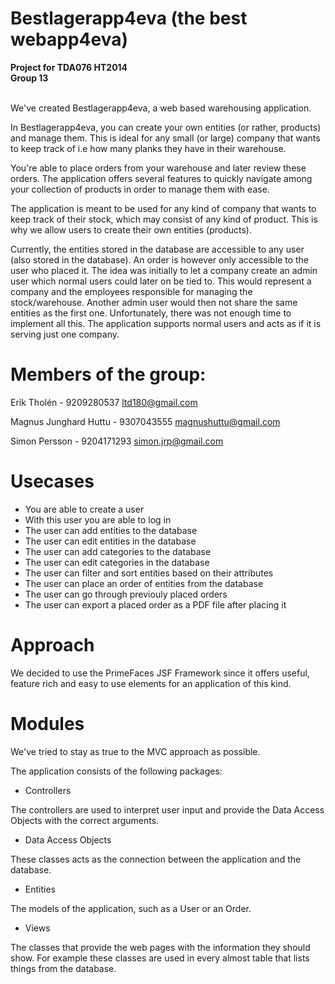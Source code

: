﻿Bestlagerapp4eva (the best webapp4eva)
==============
<b>Project for TDA076 HT2014
<br>
Group 13</b>

<br>
We've created Bestlagerapp4eva, a web based warehousing application.

In Bestlagerapp4eva, you can create your own entities (or rather, products) and manage them. This is ideal for any small (or large) company that wants to keep track of i.e how many planks they have in their warehouse. 

You're able to place orders from your warehouse and later review these orders. The application offers several features to quickly navigate among your collection of products in order to manage them with ease.

The application is meant to be used for any kind of company that wants to keep track of their stock, which may consist of any kind of product. This is why we allow users to create their own entities (products). 

Currently, the entities stored in the database are accessible to any user (also stored in the database). An order is however only accessible to the user who placed it. The idea was initially to let a company create an admin user which normal users could later on be tied to. This would represent a company and the employees responsible for managing the stock/warehouse. Another admin user would then not share the same entities as the first one. Unfortunately, there was not enough time to implement all this. The application supports normal users and acts as if it is serving just one company.

Members of the group: 
==============
Erik Tholén - 9209280537 ltd180@gmail.com

Magnus Junghard Huttu - 9307043555 magnushuttu@gmail.com

Simon Persson - 9204171293 simon.jrp@gmail.com

Usecases
==============

* You are able to create a user
* With this user you are able to log in
* The user can add entities to the database 
* The user can edit entities in the database
* The user can add categories to the database
* The user can edit categories in the database
* The user can filter and sort entities based on their attributes
* The user can place an order of entities from the database
* The user can go through previouly placed orders
* The user can export a placed order as a PDF file after placing it

Approach
==============

We decided to use the PrimeFaces JSF Framework since it offers useful, feature rich and easy to use elements for an application of this kind.

Modules
==============

We've tried to stay as true to the MVC approach as possible.

The application consists of the following packages:
* Controllers

The controllers are used to interpret user input and provide the Data Access Objects with the correct arguments.


* Data Access Objects
  
These classes acts as the connection between the application and the database.


* Entities
  
The models of the application, such as a User or an Order.


* Views
  
The classes that provide the web pages with the information they should show. For example these classes are used   in every almost table that lists things from the database.




